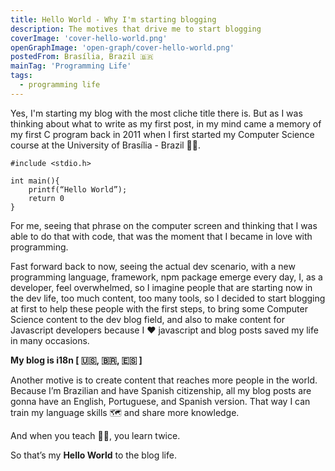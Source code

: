```yaml
---
title: Hello World - Why I'm starting blogging
description: The motives that drive me to start blogging
coverImage: 'cover-hello-world.png'
openGraphImage: 'open-graph/cover-hello-world.png'
postedFrom: Brasília, Brazil 🇧🇷
mainTag: 'Programming Life'
tags:
  - programming life
---
```


Yes, I'm starting my blog with the most cliche title there is.
But as I was thinking about what to write as my first post, in my mind came a memory of my first C program back in 2011 when I first started my Computer Science course at the University of Brasília - Brazil 👨‍💻.

```c{}[hello-world.c]
#include <stdio.h>

int main(){
    printf(“Hello World”);
    return 0
}
```

For me, seeing that phrase on the computer screen and thinking that I was able to do that with code, that was the moment that I became in love with programming.

Fast forward back to now, seeing the actual dev scenario, with a new programming language, framework, npm package emerge every day, I, as a developer, feel overwhelmed, so I imagine people that are starting now in the dev life, too much content, too many tools, so I decided to start blogging at first to help these people with the first steps, to bring some Computer Science content to the dev blog field, and also to make content for Javascript developers because I :heart: javascript and blog posts saved my life in many occasions.

**My blog is i18n [ 🇺🇸, 🇧🇷, 🇪🇸 ]**

Another motive is to create content that reaches more people in the world. Because I’m Brazilian and have Spanish citizenship, all my blog posts are gonna have an English, Portuguese, and Spanish version. That way I can train my language skills :world_map: and share more knowledge.

And when you teach 👨‍🏫, you learn twice.

So that’s my **Hello World** to the blog life.
